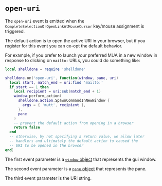 # `open-uri`

The `open-uri` event is emitted when the `CompleteSelectionOrOpenLinkAtMouseCursor`
key/mouse assignment is triggered.

The default action is to open the active URI in your browser, but if you
register for this event you can co-opt the default behavior.

For example, if you prefer to launch your preferred MUA in a new window
in response to clicking on `mailto:` URLs, you could do something like:

```lua
local shelldone = require 'shelldone'

shelldone.on('open-uri', function(window, pane, uri)
  local start, match_end = uri:find 'mailto:'
  if start == 1 then
    local recipient = uri:sub(match_end + 1)
    window:perform_action(
      shelldone.action.SpawnCommandInNewWindow {
        args = { 'mutt', recipient },
      },
      pane
    )
    -- prevent the default action from opening in a browser
    return false
  end
  -- otherwise, by not specifying a return value, we allow later
  -- handlers and ultimately the default action to caused the
  -- URI to be opened in the browser
end)
```

The first event parameter is a [`window` object](../window/index.md) that
represents the gui window.

The second event parameter is a [`pane` object](../pane/index.md) that
represents the pane.

The third event parameter is the URI string.



